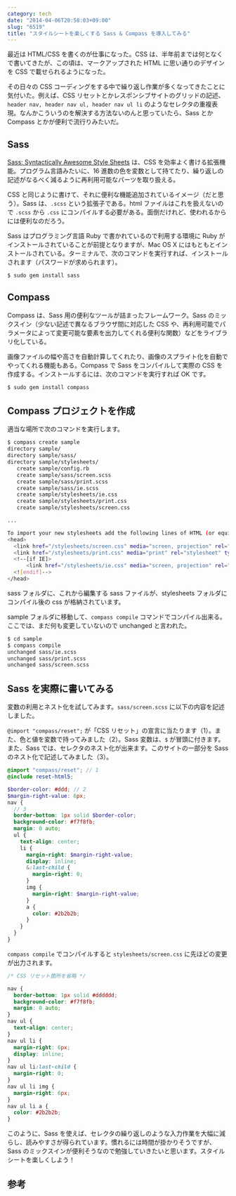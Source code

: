 ```yaml
---
category: tech
date: "2014-04-06T20:58:03+09:00"
slug: "6519"
title: "スタイルシートを楽しくする Sass & Compass を導入してみる"
---
```


最近は HTML/CSS を書くのが仕事になった。CSS は、半年前までは何となくで書いてきたが、この頃は、マークアップされた HTML に思い通りのデザインを CSS で載せられるようになった。

その日々の CSS コーディングをする中で繰り返し作業が多くなってきたことに気付いた。例えば、CSS リセットとかレスポンシブサイトのグリッドの記述、`header nav, header nav ul, header nav ul li` のようなセレクタの重複表現。なんかこういうのを解決する方法ないのんと思っていたら、Sass とか Compass とかが便利で流行りみたいだ。

## Sass

[Sass: Syntactically Awesome Style Sheets](http://sass-lang.com/) は、CSS を効率よく書ける拡張機能。プログラム言語みたいに、16 進数の色を変数として持てたり、繰り返しの記述がなるべく減るように再利用可能なパーツを取り扱える。

CSS と同じように書けて、それに便利な機能追加されているイメージ（だと思う）。Sass は、`.scss` という拡張子である。html ファイルはこれを扱えないので `.scss` から `.css` にコンパイルする必要がある。面倒だけれど、使われるからには便利なのだろう。

Sass はプログラミング言語 Ruby で書かれているので利用する環境に Ruby がインストールされていることが前提となりますが、Mac OS X にはもともとインストールされている。ターミナルで、次のコマンドを実行すれば、インストールされます（パスワードが求められます）。

```bash
$ sudo gem install sass
```

## Compass

Compass は、Sass 用の便利なツールが詰まったフレームワーク。Sass のミックスイン（少ない記述で異なるブラウザ間に対応した CSS や、再利用可能でパラメータによって変更可能な要素を出力してくれる便利な関数）などをライブラリ化している。

画像ファイルの幅や高さを自動計算してくれたり、画像のスプライト化を自動でやってくれる機能もある。Compass で Sass をコンパイルして実際の CSS を作成する。インストールするには、次のコマンドを実行すれば OK です。

```bash
$ sudo gem install compass
```

## Compass プロジェクトを作成

適当な場所で次のコマンドを実行します。

```bash
$ compass create sample
directory sample/
directory sample/sass/
directory sample/stylesheets/
   create sample/config.rb
   create sample/sass/screen.scss
   create sample/sass/print.scss
   create sample/sass/ie.scss
   create sample/stylesheets/ie.css
   create sample/stylesheets/print.css
   create sample/stylesheets/screen.css

...

To import your new stylesheets add the following lines of HTML (or equivalent) to your webpage:
<head>
  <link href="/stylesheets/screen.css" media="screen, projection" rel="stylesheet" type="text/css" />
  <link href="/stylesheets/print.css" media="print" rel="stylesheet" type="text/css" />
  <!--[if IE]>
      <link href="/stylesheets/ie.css" media="screen, projection" rel="stylesheet" type="text/css" />
  <![endif]-->
</head>
```

sass フォルダに、これから編集する sass ファイルが、stylesheets フォルダにコンパイル後の css が格納されています。

sample フォルダに移動して、`compass compile` コマンドでコンパイル出来る。ここでは、まだ何も変更していないので unchanged と言われた。

```bash
$ cd sample
$ compass compile
unchanged sass/ie.scss
unchanged sass/print.scss
unchanged sass/screen.scss
```

## Sass を実際に書いてみる  

変数の利用とネスト化を試してみます。`sass/screen.scss` に以下の内容を記述しました。

`@import "compass/reset";` が「CSS リセット」の宣言に当たります（1）。また、色と値を変数で持ってみました（2）。Sass 変数は、`$` が冒頭に付きます。また、Sass では、セレクタのネスト化が出来ます。このサイトの一部分を Sass のネスト化で記述してみました（3）。

```scss
@import "compass/reset"; // 1
@include reset-html5;

$border-color: #ddd; // 2
$margin-right-value: 6px;
nav {
  // 3
  border-bottom: 1px solid $border-color;
  background-color: #f7f8fb;
  margin: 0 auto;
  ul {
    text-align: center;
    li {
      margin-right: $margin-right-value;
      display: inline;
      &:last-child {
        margin-right: 0;
      }
      img {
        margin-right: $margin-right-value;
      }
      a {
        color: #2b2b2b;
      }
    }
  }
}
```

`compass compile` でコンパイルすると `stylesheets/screen.css` に先ほどの変更が出力されます。

```css
/* CSS リセット箇所を省略 */

nav {
  border-bottom: 1px solid #dddddd;
  background-color: #f7f8fb;
  margin: 0 auto;
}
nav ul {
  text-align: center;
}
nav ul li {
  margin-right: 6px;
  display: inline;
}
nav ul li:last-child {
  margin-right: 0;
}
nav ul li img {
  margin-right: 6px;
}
nav ul li a {
  color: #2b2b2b;
}
```

このように、Sass を使えば、セレクタの繰り返しのような入力作業を大幅に減らし、読みやすさが得られています。慣れるには時間が掛かりそうですが、Sass のミックスインが便利そうなので勉強していきたいと思います。スタイルシートを楽しくしよう！

## 参考

<amazon id="4798132446" title="Sass&Compass徹底入門 CSSのベストプラクティスを効率よく実現するために (DESIGN & WEB TECHNOLOGY)" src="https://images-na.ssl-images-amazon.com/images/I/51aeeQBbfhL._SL160_.jpg">
